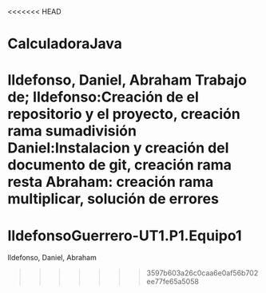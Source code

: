 <<<<<<< HEAD
# CalculadoraJava
Ildefonso, Daniel, Abraham
Trabajo de;
Ildefonso:Creación de el repositorio y el proyecto, creación rama sumadivisión
Daniel:Instalacion y creación del documento de git, creación rama resta
Abraham: creación rama multiplicar, solución de errores
=======
# IldefonsoGuerrero-UT1.P1.Equipo1
Ildefonso, Daniel, Abraham
>>>>>>> 3597b603a26c0caa6e0af56b702ee77fe65a5058
